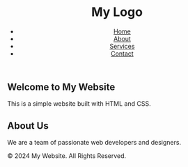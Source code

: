 <!DOCTYPE html>
<html lang="en">
<head>
  <meta charset="UTF-8">
  <meta name="viewport" content="width=device-width, initial-scale=1.0">
  <title>My Website</title>
  <link rel="stylesheet" href="styles.css">
</head>
<body>
  <!-- Header Section -->
  <header>
    <div class="logo">
      <h1>My Logo</h1>
    </div>
    <nav>
      <ul>
        <li><a href="#home">Home</a></li>
        <li><a href="#about">About</a></li>
        <li><a href="#services">Services</a></li>
        <li><a href="#contact">Contact</a></li>
      </ul>
    </nav>
  </header>

  <!-- Main Section -->
  <section id="home" class="main-section">
    <h2>Welcome to My Website</h2>
    <p>This is a simple website built with HTML and CSS.</p>
  </section>

  <!-- About Section -->
  <section id="about">
    <h2>About Us</h2>
    <p>We are a team of passionate web developers and designers.</p>
  </section>

  <!-- Footer Section -->
  <footer>
    <p>&copy; 2024 My Website. All Rights Reserved.</p>
  </footer>
</body>
</html>
